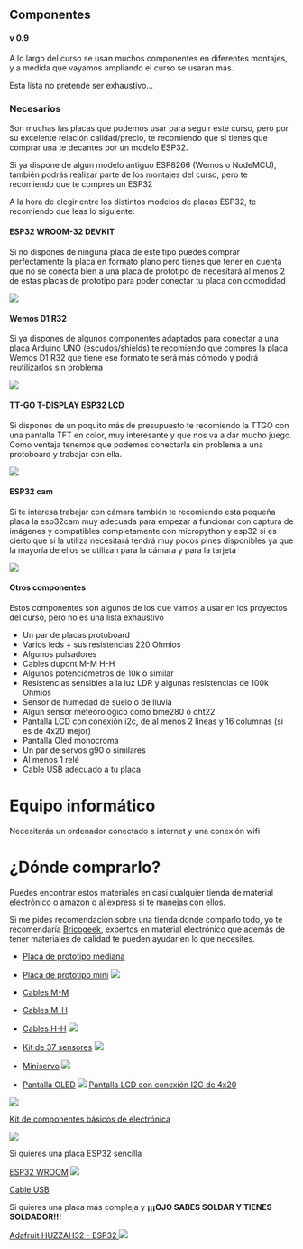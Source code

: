 ## Componentes

#### v 0.9

A lo largo del curso se usan muchos componentes en diferentes montajes, y a medida que vayamos ampliando el curso se usarán más. 

Esta lista no pretende ser exhaustivo...

### Necesarios

Son muchas las placas que podemos usar para seguir este curso, pero por su excelente relación calidad/precio, te recomiendo que si tienes que comprar una te decantes por un modelo ESP32.

Si ya dispone de algún modelo antiguo ESP8266 (Wemos o NodeMCU), también podrás realizar parte de los montajes del curso, pero te recomiendo que te compres un ESP32

A la hora de elegir entre los distintos modelos de placas ESP32, te recomiendo que leas lo siguiente:


#### ESP32 WROOM-32 DEVKIT 

Si no dispones de ninguna placa de este tipo puedes comprar perfectamente la placa en formato plano pero tienes que tener en cuenta que no se conecta bien a una placa de prototipo de necesitará al menos 2 de estas placas de prototipo para poder conectar tu placa con comodidad

![](./images/esp32-wroom-32-devkit-v1-placa-con-wifi-y-bluetooth.jpg)


#### Wemos D1 R32

Si ya dispones de algunos componentes adaptados para conectar a una placa Arduino UNO (escudos/shields) te recomiendo que compres la placa Wemos D1 R32 que tiene ese formato te será más cómodo y podrá reutilizarlos sin problema

![](./images/wemos-d1-esp32-r32-wroom-32-wifi-y-bluetooth.jpg)


#### TT-GO T-DISPLAY ESP32 LCD

Si dispones de un poquito más de presupuesto te recomiendo la TTGO con una pantalla TFT en color, muy interesante y que nos va a dar mucho juego. Como ventaja tenemos que podemos conectarla sin problema a una protoboard y trabajar con ella.


![](./images/TTGO_oeld_front.jpg)


#### ESP32 cam

Si te interesa trabajar con cámara también te recomiendo esta pequeña placa la esp32cam muy adecuada para empezar a funcionar con captura de imágenes y compatibles completamente con micropython y esp32 si es cierto que si la utiliza necesitará tendrá muy pocos pines disponibles ya que la mayoría de ellos se utilizan para la cámara y para la tarjeta

![](./images/ESPCAM-32.jpg)

#### Otros componentes

Estos componentes son algunos de los que vamos a usar en los proyectos del curso, pero no es una lista exhaustivo

* Un par de placas protoboard
* Varios leds  + sus resistencias 220 Ohmios
* Algunos pulsadores
* Cables dupont M-M H-H
* Algunos potenciómetros de 10k o similar
* Resistencias sensibles a la luz LDR y algunas resistencias de  100k Ohmios
* Sensor de humedad de suelo o de lluvia
* Algun sensor meteorológico como bme280 ó dht22
* Pantalla LCD con conexión i2c, de al menos 2 líneas y 16 columnas (si es de 4x20 mejor)
* Pantalla Oled monocroma
* Un par de servos g90 o similares
* Al menos 1 relé
* Cable USB adecuado a tu placa


# Equipo informático

Necesitarás un ordenador conectado a internet y una conexión wifi

# ¿Dónde comprarlo?

Puedes encontrar estos materiales en casi cualquier tienda de material electrónico o amazon o aliexpress si te manejas con ellos.

Si me pides recomendación sobre una tienda donde comparlo todo, yo te recomendaría [Bricogeek](https://tienda.bricogeek.com), expertos en material electrónico que además de tener materiales de calidad te pueden ayudar en lo que necesites.

* [Placa de prototipo mediana](https://tienda.bricogeek.com/varios/1219-placa-de-prototipo-8x5cm-400-puntos.html)
* [Placa de prototipo mini](https://tienda.bricogeek.com/herramientas-de-prototipado/211-mini-breadboard-adhesiva.html)
![](./images/placa-de-prototipo-8x5cm-400-puntos.jpg)

* [Cables M-M](https://tienda.bricogeek.com/cables/1361-cables-dupont-macho-macho-20-cm-40-unidades.html)
* [Cables M-H](https://tienda.bricogeek.com/cables/1362-cables-dupont-macho-hembra-20-cm-40-unidades.html)
* [Cables H-H](https://tienda.bricogeek.com/cables/1363-cables-dupont-hembra-hembra-20-cm-40-unidades.html)
![](./images/cables-dupont-macho-macho-20-cm-40-unidades.jpg)

* [Kit de 37 sensores](https://tienda.bricogeek.com/kits-arduino/832-kit-de-37-sensores-compatible-arduino-1247563871496.html)
![](./images/kit-de-37-sensores-compatible-arduino.jpg)

* [Miniservo](https://tienda.bricogeek.com/servomotores/1601-micro-servo-mg90-270-grados.html)
![](./images/micro-servo-mg90-270-grados.jpg)
* [Pantalla OLED](https://tienda.bricogeek.com/pantallas-oled/905-pantalla-oled-13-ssh1106-128x64.html)
![](./images/pantalla-oled-13-ssh1106-128x64.jpg)
[Pantalla LCD con conexión I2C de 4x20](https://www.amazon.es/Display-Adapter-Raspberry-pantalla-proyecci%C3%B3n/dp/B07XT7LN61/)

![](./images/lcd_i2c.png)

[Kit de componentes básicos de electrónica](https://www.amazon.es/Componentes-Electr%C3%B3nicos-Alimentaci%C3%B3n-Potenci%C3%B3metro-Especificaciones/dp/B06Y3X9YF4)

![](./images/kit_basico_electr%C3%B3nica.png)

Si quieres una placa ESP32 sencilla

[ESP32 WROOM](https://tienda.bricogeek.com/arduino-compatibles/1274-esp32-wroom-wifi-bluetooth.html)
![](./images/esp32-wroom-wifi-bluetooth.jpg)

[Cable USB](https://tienda.bricogeek.com/cables/1471-cable-usb-micro-b-corto-85cm.html)


Si quieres una placa más compleja y  **¡¡¡OJO SABES SOLDAR Y TIENES SOLDADOR!!!**

[Adafruit HUZZAH32 - ESP32 ](https://tienda.bricogeek.com/placas-adafruit-feather/1108-adafruit-huzzah32-esp32-feather.html)
![](./images/adafruit-huzzah32-esp32-feather.jpg)

